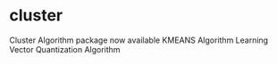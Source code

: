 # cluster
Cluster Algorithm package
now available
KMEANS Algorithm
Learning Vector Quantization Algorithm
